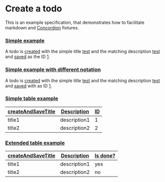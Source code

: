 # Create a todo

This is an example specification, that demonstrates how to facilitate markdown
and [Concordion](https://concordion.org) fixtures.

### [Simple example](- "simple_example")

A todo is [created](- "#result = create(#title, #description)") with the simple 
title [test](- "#title") and the matching description [test](- "#description")
and [saved](- "#result = save(#result)") as the ID [1](- "?=#result.getId").

### [Simple example with different notation](- "simple_example_modified")

A todo is [created][createdCmd] with the simple title [test](- "#title") and
the matching description [test](- "#description") and [saved][savedCmd] with
as ID [1](- "?=#result.getId").

[createdCmd]: - "#result = create(#title, #description)"
[savedCmd]: - "#result = save(#result)"

### [Simple table example](- "simple_table")

| [createAndSave][][Title][title] | [Description][description] | [ID][id] |
| ------------------------------- | -------------------------- | -------- |
| title1                          | description1               | 1        |
| title2                          | description2               | 2        |

[createAndSave]: - "#result = createAndSave(#title,#description)"
[title]: - "#title"
[description]: - "#description"
[id]: - "?=#result.getId"

### [Extended table example](- "extended_table")

| [createAndSave][][Title][title] | [Description][description] | [Is done?][done] |
| ------------------------------- | -------------------------- | -----------------|
| title1                          | description1               | yes              |
| title2                          | description2               | no               |

[createAndSave]: - "#result = createAndSave(#title,#description)"
[title]: - "#title"
[description]: - "#description"
[done]: - "?=result.getDone() ? 'yes' : 'no'"